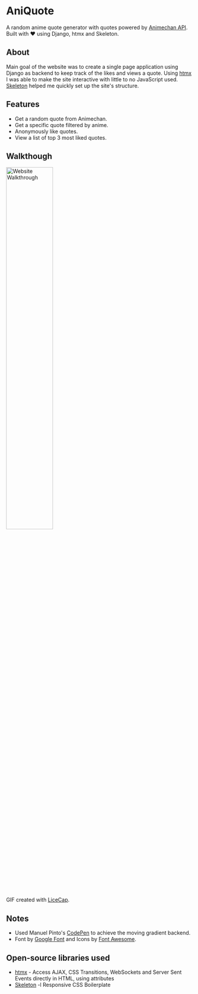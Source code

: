 # AniQuote
A random anime quote generator with quotes powered by [Animechan API](https://animechan.vercel.app/). Built with ❤ using Django, htmx and Skeleton. 

## About

Main goal of the website was to create a single page application using Django as backend to keep track of the likes and views a quote. Using [htmx](https://htmx.org) I was able to make the site interactive with little to no JavaScript used. [Skeleton](http://getskeleton.com/) helped me quickly set up the site's structure.

## Features

- Get a random quote from Animechan.
- Get a specific quote filtered by anime.
- Anonymously like quotes.
- View a list of top 3 most liked quotes.

## Walkthough

<img src='' title='Website Walkthrough' width='50%' height='50%' alt='Website Walkthrough' />

GIF created with [LiceCap](http://www.cockos.com/licecap/).


## Notes
- Used Manuel Pinto's [CodePen](https://codepen.io/P1N2O/pen/pyBNzX) to achieve the moving gradient backend.
- Font by [Google Font](https://fonts.google.com/) and Icons by [Font Awesome](fontawesome.com/).
## Open-source libraries used
- [htmx](https://htmx.org) - Access AJAX, CSS Transitions, WebSockets and Server Sent Events directly in HTML, using attributes
- [Skeleton](http://getskeleton.com/) -l Responsive CSS Boilerplate
